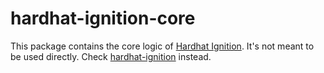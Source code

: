 # hardhat-ignition-core

This package contains the core logic of [Hardhat Ignition](https://hardhat.org/ignition). It's not meant to be used directly. Check [hardhat-ignition](https://github.com/NomicFoundation/hardhat/tree/v-next/v-next/hardhat-ignition) instead.
